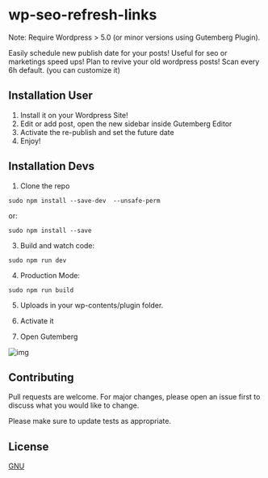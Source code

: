 # wp-seo-refresh-links

Note: Require Wordpress > 5.0 (or minor versions using Gutemberg Plugin).

Easily schedule new publish date for your posts! Useful for seo or marketings speed ups!
Plan to revive your old wordpress posts!
Scan every 6h default. (you can customize it)

## Installation User

1. Install it on your Wordpress Site!
2. Edit or add post, open the new sidebar inside Gutemberg Editor
3. Activate the re-publish and set the future date
4. Enjoy!

## Installation Devs

1. Clone the repo

```npm
sudo npm install --save-dev  --unsafe-perm  
```
or:
```npm
sudo npm install --save
```
3. Build and watch code:
```npm
sudo npm run dev
```
4. Production Mode:
```npm
sudo npm run build
```
5. Uploads in your wp-contents/plugin folder.

6. Activate it

7. Open Gutemberg 

![img](https://riccardomel.com/github/screenshots/wp-seo-refresh-link.png)

## Contributing
Pull requests are welcome. For major changes, please open an issue first to discuss what you would like to change.

Please make sure to update tests as appropriate.

## License
[GNU](https://choosealicense.com/licenses/agpl-3.0/)